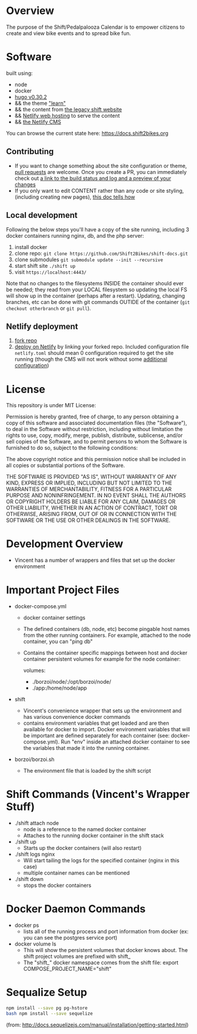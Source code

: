 # Overview

The purpose of the Shift/Pedalpalooza Calendar is to empower citizens to create and view bike events and to spread bike fun.

# Software

built using:
- node
- docker
- [hugo v0.30.2](https://gohugo.io) 
- && the theme ["learn"](https://learn.netlify.com)
- && the content from [the legacy shift website](https://shift2bikes.org)
- && [Netlify web hosting](https://www.netlify.com) to serve the content
- && [the Netlify CMS](https://www.netlifycms.org)

You can browse the current state here:  https://docs.shift2bikes.org

## Contributing

- If you want to change something about the site configuration or theme, [pull requests](https://help.github.com/articles/creating-a-pull-request/) are welcome.  Once you create a PR, you can immediately check out [a link to the build status and log and a preview of your changes](https://app.netlify.com/sites/shift-docs/deploys)
- If you only want to edit CONTENT rather than any code or site styling, (including creating new pages), [this doc tells how](/docs/UPDATING.md)

## Local development

Following the below steps you'll have a copy of the site running, including 3 docker containers running nginx, db, and the php server:

1. install docker
2. clone repo: `git clone https://github.com/Shift2Bikes/shift-docs.git`
3. clone submodules `git submodule update --init --recursive`
4. start shift site `./shift up`
5. visit `https://localhost:4443/`

Note that no changes to the filesystems INSIDE the container should ever be needed;  they read from your LOCAL filesystem so updating the local FS will show up in the container (perhaps after a restart).  Updating, changing branches, etc can be done with git commands OUTIDE of the container (`git checkout otherbranch` or `git pull`).


## Netlify deployment
1. [fork repo](https://help.github.com/articles/fork-a-repo/)
2. [deploy on Netlify](https://app.netlify.com/start) by linking your forked repo.  Included configuration file `netlify.toml` should mean 0 configuration required to get the site running (though the CMS will not work without some [additional configuration](https://www.netlifycms.org/docs/quick-start/#authentication))

# License

This repository is under MIT License:

Permission is hereby granted, free of charge, to any person obtaining a copy of this software and associated documentation files (the "Software"), to deal in the Software without restriction, including without limitation the rights to use, copy, modify, merge, publish, distribute, sublicense, and/or sell copies of the Software, and to permit persons to whom the Software is furnished to do so, subject to the following conditions:

The above copyright notice and this permission notice shall be included in all copies or substantial portions of the Software.

THE SOFTWARE IS PROVIDED "AS IS", WITHOUT WARRANTY OF ANY KIND, EXPRESS OR IMPLIED, INCLUDING BUT NOT LIMITED TO THE WARRANTIES OF MERCHANTABILITY, FITNESS FOR A PARTICULAR PURPOSE AND NONINFRINGEMENT. IN NO EVENT SHALL THE AUTHORS OR COPYRIGHT HOLDERS BE LIABLE FOR ANY CLAIM, DAMAGES OR OTHER LIABILITY, WHETHER IN AN ACTION OF CONTRACT, TORT OR OTHERWISE, ARISING FROM, OUT OF OR IN CONNECTION WITH THE SOFTWARE OR THE USE OR OTHER DEALINGS IN THE SOFTWARE.


# Development Overview

* Vincent has a number of wrappers and files that set up the docker environment


# Important Project Files

* docker-compose.yml
  * docker container settings
  * The defined containers (db, node, etc) become pingable host names from the other running containers.  For example, attached to the node container, you can "ping db"
  * Contains the container specific mappings between host and docker container persistent volumes for example for the node container:

    volumes:
      - ./borzoi/node/:/opt/borzoi/node/
      - ./app:/home/node/app

* shift
  * Vincent's convenience wrapper that sets up the environment and has various convenience docker commands
  * contains environment variables that get loaded and are then available for docker to import.  Docker environment variables that will be important are defined separately for each container (see: docker-compose.yml).  Run "env" inside an attached docker container to see the variables that made it into the running container.

* borzoi/borzoi.sh
  * The environment file that is loaded by the shift script 


# Shift Commands (Vincent's Wrapper Stuff)

* ./shift attach node 
  * node is a reference to the named docker container
  * Attaches to the running docker container in the shift stack
* ./shift up
  * Starts up the docker containers (will also restart)
* ./shift logs nginx
  * Will start tailing the logs for the specified container (nginx in this case)
  * multiple container names can be mentioned
* ./shift down
  * stops the docker containers

# Docker Daemon Commands

* docker ps
  * lists all of the running process and port information from docker (ex: you can see the postgres service port)
* docker volume ls  
  * This will show the persistent volumes that docker knows about. The shift project volumes are prefixed with shift_
  * The "shift_" docker namespace comes from the shift file: export COMPOSE_PROJECT_NAME="shift"

# Sequalize Setup

```bash 
npm install --save pg pg-hstore
bash npm install --save sequelize
```
(from: http://docs.sequelizejs.com/manual/installation/getting-started.html)







